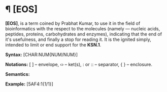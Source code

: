 # ¶ [EOS]
<b>[EOS]</b>, is a term coined by Prabhat Kumar, to use it in the field of bioinformatics with the respect to the molecules (namely — nucleic acids, peptides, proteins, carbohydrates and enzymes), indicating that the end of it's usefulness, and finally a stop for reading it.
It is the ignited simply, intended to limit or end support for the <b>KSN.1</b>.

<b>Syntax:</b> [CHAR:NUM{NUM/NUM}]

<b>Notations:</b> [ ] – envelope, ‹› – ket(s), : or :: – separator, { } – enclosure.

<b>Semantics:</b>

<b>Example:</b> [5AF4:1{1/1}]
